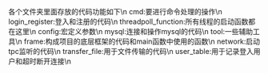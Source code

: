 各个文件夹里面存放的代码功能如下\n
cmd:要进行命令处理的操作\n
login_register:登入和注册的代码\n
threadpoll_function:所有线程的启动函数都在这里\n
config:宏定义参数\n
mysql:连接和操作mysql的代码\n
tool:一些辅助工具\n
frame:构成项目的底层框架的代码和main函数中使用的函数\n
network:启动tpc监听的代码\n
transfer_file:用于文件传输的代码\n
user_table:用于记录登入用户和超时断开连接\n
